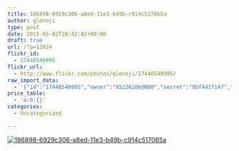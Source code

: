 ```yaml
---
title: 186898-6929c306-a8ed-11e3-b49b-c914c517065a
author: glennji
type: post
date: 2015-05-02T20:42:02+00:00
draft: true
url: /?p=13924
flickr_id:
  - 17448540995
flickr_url:
  - http://www.flickr.com/photos/glennji/17448540995/
raw_import_data:
  - '{"id":"17448540995","owner":"85226206@N00","secret":"9bf441f147","server":"5456","farm":6,"title":"186898-6929c306-a8ed-11e3-b49b-c914c517065a","ispublic":0,"isfriend":0,"isfamily":0,"description":{"_content":""},"dateupload":"1431163168","lastupdate":"1431163169","datetaken":"2015-05-02 20:42:02","datetakengranularity":0,"datetakenunknown":"1","ownername":"glennji","tags":"","machine_tags":"","originalsecret":"fc835716f2","originalformat":"jpg","latitude":0,"longitude":0,"accuracy":0,"context":0,"media":"photo","media_status":"ready","url_o":"https://farm6.staticflickr.com/5456/17448540995_fc835716f2_o.jpg","height_o":"366","width_o":"650"}'
price_table:
  - 'a:0:{}'
categories:
  - Uncategorized

---
```

<p class="flickr-image">
  <a href="http://www.flickr.com/photos/glennji/17448540995/" class="flickr-link"><img src="http://i1.wp.com/glennji.com/wp-content/uploads/2015/05/17448540995_fc835716f2_o.jpg?fit=1024%2C1024" width="" height="" alt="186898-6929c306-a8ed-11e3-b49b-c914c517065a" class="keyring-img" /></a>
</p>
